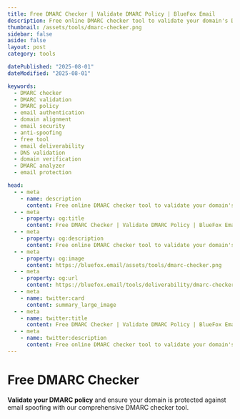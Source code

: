 ```yaml
---
title: Free DMARC Checker | Validate DMARC Policy | BlueFox Email
description: Free online DMARC checker tool to validate your domain's DMARC policy, check alignment, and analyze email authentication settings for improved deliverability.
thumbnail: /assets/tools/dmarc-checker.png
sidebar: false
aside: false
layout: post
category: tools

datePublished: "2025-08-01"
dateModified: "2025-08-01"

keywords:
  - DMARC checker
  - DMARC validation
  - DMARC policy
  - email authentication
  - domain alignment
  - email security
  - anti-spoofing
  - free tool
  - email deliverability
  - DNS validation
  - domain verification
  - DMARC analyzer
  - email protection

head:
  - - meta
    - name: description
      content: Free online DMARC checker tool to validate your domain's DMARC policy, check alignment, and analyze email authentication settings for improved deliverability.
  - - meta
    - property: og:title
      content: Free DMARC Checker | Validate DMARC Policy | BlueFox Email
  - - meta
    - property: og:description
      content: Free online DMARC checker tool to validate your domain's DMARC policy, check alignment, and analyze email authentication settings for improved deliverability.
  - - meta
    - property: og:image
      content: https://bluefox.email/assets/tools/dmarc-checker.png
  - - meta
    - property: og:url
      content: https://bluefox.email/tools/deliverability/dmarc-checker
  - - meta
    - name: twitter:card
      content: summary_large_image
  - - meta
    - name: twitter:title
      content: Free DMARC Checker | Validate DMARC Policy | BlueFox Email
  - - meta
    - name: twitter:description
      content: Free online DMARC checker tool to validate your domain's DMARC policy, check alignment, and analyze email authentication settings for improved deliverability.
---
```


<GlossaryNavigation link="/tools/deliverability" label="Back to deliverability Tools" />

# Free DMARC Checker

**Validate your DMARC policy** and ensure your domain is protected against email spoofing with our comprehensive DMARC checker tool.

<DmarcChecker />
